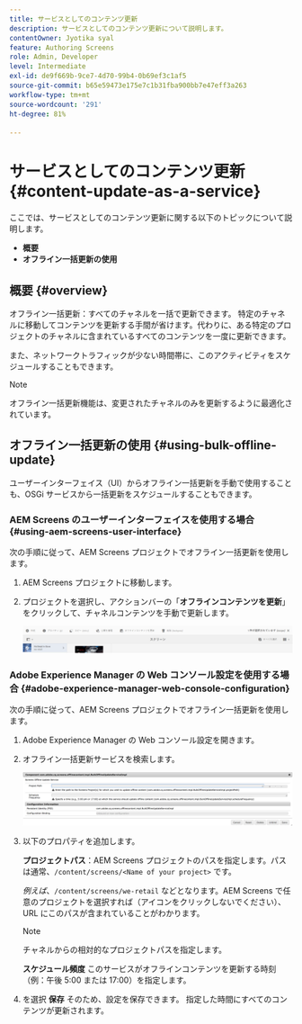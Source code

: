 ```yaml
---
title: サービスとしてのコンテンツ更新
description: サービスとしてのコンテンツ更新について説明します。
contentOwner: Jyotika syal
feature: Authoring Screens
role: Admin, Developer
level: Intermediate
exl-id: de9f669b-9ce7-4d70-99b4-0b69ef3c1af5
source-git-commit: b65e59473e175e7c1b31fba900bb7e47eff3a263
workflow-type: tm+mt
source-wordcount: '291'
ht-degree: 81%

---
```


# サービスとしてのコンテンツ更新 {#content-update-as-a-service}

ここでは、サービスとしてのコンテンツ更新に関する以下のトピックについて説明します。

* **概要**
* **オフライン一括更新の使用**

<!--
>[!CAUTION]
>
>This AEM Screens functionality is only available, if you have installed AEM 6.3 Feature Pack 3 or AEM 6.4 Screens Feature Pack 1.
>
>To get access to this Feature Pack, contact Adobe Support and request access. When you have permission you can download it from Package Share. -->

## 概要 {#overview}

オフライン一括更新：すべてのチャネルを一括で更新できます。 特定のチャネルに移動してコンテンツを更新する手間が省けます。代わりに、ある特定のプロジェクトのチャネルに含まれているすべてのコンテンツを一度に更新できます。

また、ネットワークトラフィックが少ない時間帯に、このアクティビティをスケジュールすることもできます。

>[!NOTE]
>
>オフライン一括更新機能は、変更されたチャネルのみを更新するように最適化されています。

## オフライン一括更新の使用 {#using-bulk-offline-update}

ユーザーインターフェイス（UI）からオフライン一括更新を手動で使用することも、OSGi サービスから一括更新をスケジュールすることもできます。

### AEM Screens のユーザーインターフェイスを使用する場合 {#using-aem-screens-user-interface}

次の手順に従って、AEM Screens プロジェクトでオフライン一括更新を使用します。

1. AEM Screens プロジェクトに移動します。
1. プロジェクトを選択し、アクションバーの「**オフラインコンテンツを更新**」をクリックして、チャネルコンテンツを手動で更新します。

   ![screen_shot_2018-04-24at122256pm](assets/screen_shot_2018-04-24at122256pm.png)

### Adobe Experience Manager の Web コンソール設定を使用する場合 {#adobe-experience-manager-web-console-configuration}

次の手順に従って、AEM Screens プロジェクトでオフライン一括更新を使用します。

1. Adobe Experience Manager の Web コンソール設定を開きます。
1. オフライン一括更新サービスを検索します。

   ![screen_shot_2018-04-24at121428pm](assets/screen_shot_2018-04-24at121428pm.png)

1. 以下のプロパティを追加します。

   **プロジェクトパス**：AEM Screens プロジェクトのパスを指定します。パスは通常、`/content/screens/<Name of your project>` です。

   *例えば*、`/content/screens/we-retail` などとなります。AEM Screens で任意のプロジェクトを選択すれば（アイコンをクリックしないでください）、URL にこのパスが含まれていることがわかります。

   >[!NOTE]
   >
   >チャネルからの相対的なプロジェクトパスを指定します。

   **スケジュール頻度** このサービスがオフラインコンテンツを更新する時刻（例：午後 5:00 または 17:00）を指定します。

1. を選択 **保存** そのため、設定を保存できます。 指定した時間にすべてのコンテンツが更新されます。
